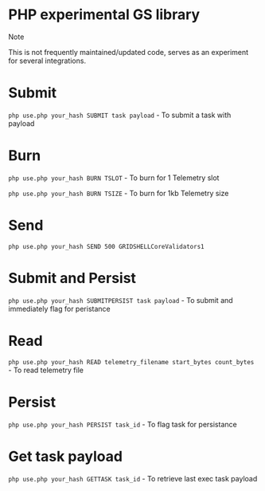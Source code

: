 # PHP experimental GS library

> [!NOTE]  
> This is not frequently maintained/updated code, serves as an experiment for several integrations.

# Submit
`php use.php your_hash SUBMIT task payload` - To submit a task with payload

# Burn
`php use.php your_hash BURN TSLOT` - To burn for 1 Telemetry slot

`php use.php your_hash BURN TSIZE` - To burn for 1kb Telemetry size

# Send
`php use.php your_hash SEND 500 GRIDSHELLCoreValidators1`

# Submit and Persist
`php use.php your_hash SUBMITPERSIST task payload` - To submit and immediately flag for peristance

# Read 
`php use.php your_hash READ telemetry_filename start_bytes count_bytes` - To read telemetry file

# Persist
`php use.php your_hash PERSIST task_id` - To flag task for persistance

# Get task payload
`php use.php your_hash GETTASK task_id` - To retrieve last exec task payload
